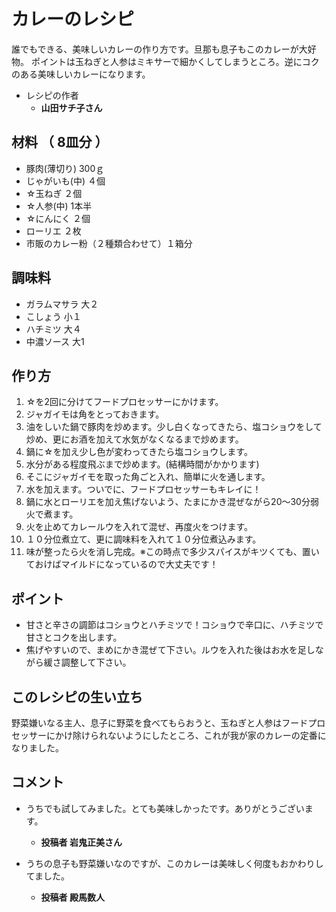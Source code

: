 # カレーのレシピ
誰でもできる、美味しいカレーの作り方です。旦那も息子もこのカレーが大好物。
ポイントは玉ねぎと人参はミキサーで細かくしてしまうところ。逆にコクのある美味しいカレーになります。
 - レシピの作者
   - <b>山田サチ子さん</b>

## 材料 （ 8皿分 ）
 - 豚肉(薄切り) 300ｇ
 - じゃがいも(中) ４個
 - ☆玉ねぎ ２個
 - ☆人参(中) 1本半
 - ☆にんにく ２個
 - ローリエ ２枚
 - 市販のカレー粉（２種類合わせて）１箱分

## 調味料
 - ガラムマサラ 大２
 - こしょう 小１
 - ハチミツ 大４
 - 中濃ソース 大1

## 作り方

1. ☆を2回に分けてフードプロセッサーにかけます。
1. ジャガイモは角をとっておきます。
1. 油をしいた鍋で豚肉を炒めます。少し白くなってきたら、塩コショウをして炒め、更にお酒を加えて水気がなくなるまで炒めます。
1. 鍋に☆を加え少し色が変わってきたら塩コショウします。
1. 水分がある程度飛ぶまで炒めます。(結構時間がかかります)
1. そこにジャガイモを取った角ごと入れ、簡単に火を通します。
1. 水を加えます。ついでに、フードプロセッサーもキレイに！
1. 鍋に水とローリエを加え焦げないよう、たまにかき混ぜながら20〜30分弱火で煮ます。
1. 火を止めてカレールウを入れて混ぜ、再度火をつけます。
1. １０分位煮立て、更に調味料を入れて１０分位煮込みます。
1. 味が整ったら火を消し完成。※この時点で多少スパイスがキツくても、置いておけばマイルドになっているので大丈夫です！


## ポイント
 - 甘さと辛さの調節はコショウとハチミツで！コショウで辛口に、ハチミツで甘さとコクを出します。
 - 焦げやすいので、まめにかき混ぜて下さい。ルウを入れた後はお水を足しながら緩さ調整して下さい。

## このレシピの生い立ち
野菜嫌いなる主人、息子に野菜を食べてもらおうと、玉ねぎと人参はフードプロセッサーにかけ除けられないようにしたところ、これが我が家のカレーの定番になりました。

## コメント
 - うちでも試してみました。とても美味しかったです。ありがとうございます。
   - <b>投稿者 岩鬼正美さん</b>

 - うちの息子も野菜嫌いなのですが、このカレーは美味しく何度もおかわりしてました。
   - <b>投稿者 殿馬数人</b>